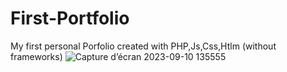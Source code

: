 ﻿# First-Portfolio
My first personal Porfolio created with PHP,Js,Css,Htlm (without frameworks)
![Capture d’écran 2023-09-10 135555](https://github.com/NoeCalmes/First-Portfolio/assets/68471197/2590361a-d254-496e-8fb6-22087804ae13)
